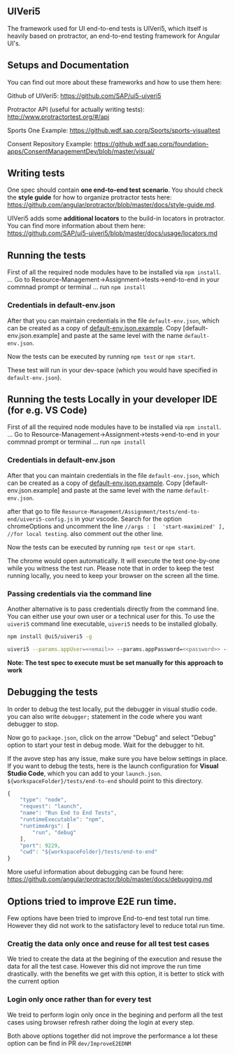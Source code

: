 ## UIVeri5
The framework used for UI end-to-end tests is UIVeri5, which itself is heavily based on protractor, an end-to-end testing framework for Angular UI's.

## Setups and Documentation	
You can find out more about these frameworks and how to use them here:

Github of UIVeri5:
https://github.com/SAP/ui5-uiveri5

Protractor API (useful for actually writing tests):
http://www.protractortest.org/#/api

Sports One Example:
https://github.wdf.sap.corp/Sports/sports-visualtest

Consent Repository Example:
https://github.wdf.sap.corp/foundation-apps/ConsentManagementDev/blob/master/visual/

## Writing tests
One spec should contain **one end-to-end test scenario**. You should check the **style guide** for how to organize protractor tests here: https://github.com/angular/protractor/blob/master/docs/style-guide.md.

UIVeri5 adds some **additional locators** to the build-in locators in protractor. You can find more information about them here:
https://github.com/SAP/ui5-uiveri5/blob/master/docs/usage/locators.md

## Running the tests
First of all the required node modules have to be installed via `npm install`.
... Go to Resource-Management->Assignment->tests->end-to-end in your commnad prompt or terminal
... run `npm install`

### Credentials in default-env.json
After that you can maintain credentials in the file `default-env.json`, which can be created as a copy of [default-env.json.example](default-env.json.example). Copy [default-env.json.example] and paste at the same level with the name `default-env.json`.

Now the tests can be executed by running `npm test` or `npm start`.

These test will run in your dev-space (which you would have specified in `default-env.json`).

## Running the tests Locally in your developer IDE (for e.g. VS Code)
First of all the required node modules have to be installed via `npm install`.
... Go to Resource-Management->Assignment->tests->end-to-end in your commnad prompt or terminal
... run `npm install`

### Credentials in default-env.json
After that you can maintain credentials in the file `default-env.json`, which can be created as a copy of [default-env.json.example](default-env.json.example). Copy [default-env.json.example] and paste at the same level with the name `default-env.json`.

after that go to file `Resource-Management/Assignment/tests/end-to-end/uiveri5-config.js` in your vscode. Search for the option chromeOptions and uncomment the line `//args : [  'start-maximized' ], //for local testing`. also comment out the other line.

Now the tests can be executed by running `npm test` or `npm start`.

The chrome would open automatically. It will execute the test one-by-one while you witness the test run. Please note that in order to keep the test running locally, you need to keep your browser on the screen all the time.

### Passing credentials via the command line
Another alternative is to pass credentials directly from the command line. You can either use your own user or a technical user for this. To use the `uiveri5` command line executable, `uiveri5` needs to be installed globally.

```bash
npm install @ui5/uiveri5 -g
```

```bash
uiveri5 --params.appUser=<<email>> --params.appPassword=<<password>> --params.appURL=<<URL to Launchpad>>
```

**Note: The test spec to execute must be set manually for this approach to work**

## Debugging the tests
In order to debug the test locally, put the debugger in visual studio code. you can also write `debugger;` statement in the code where you want debugger to stop.

Now go to `package.json`, click on the arrow "Debug" and select "Debug" option to start your test in debug mode. Wait for the debugger to hit.

If the avove step has any issue, make sure you have below settings in place.
If you want to debug the tests, here is the launch configuration for **Visual Studio Code**, which you can add to your `launch.json`. `${workspaceFolder}/tests/end-to-end` should point to this directory.

```js
{
    "type": "node",
    "request": "launch",
    "name": "Run End to End Tests",
    "runtimeExecutable": "npm",
    "runtimeArgs": [
        "run", "debug"
    ],
    "port": 9229,
    "cwd": "${workspaceFolder}/tests/end-to-end"
}
```

More useful information about debugging can be found here: https://github.com/angular/protractor/blob/master/docs/debugging.md

## Options tried to improve E2E run time.
Few options have been tried to improve End-to-end test total run time. However they did not work to the satisfactory level to reduce total run time. 

### Creatig the data only once and reuse for all test test cases
We tried to create the data at the begining of the execution and resuse the data for all the test case. However this did not improve the run time drastically. with the benefits we get with this option, it is better to stick with the current option

### Login only once rather than for every test
We treid to perform login only once in the begining and perform all the test cases using browser refresh rather doing the login at every step.

Both above options together did not improve the performance a lot these option can be find in PR `dev/ImproveE2EDNM`
